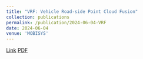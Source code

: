 ```yaml
---
title: "VRF: Vehicle Road-side Point Cloud Fusion"
collection: publications
permalink: /publication/2024-06-04-VRF
date: 2024-06-04
venue: 'MOBISYS'
---
```

[Link](https://dl.acm.org/doi/abs/10.1145/3643832.3661874)
[PDF](http://alikhalid31.github.io/files/vrf.pdf)
